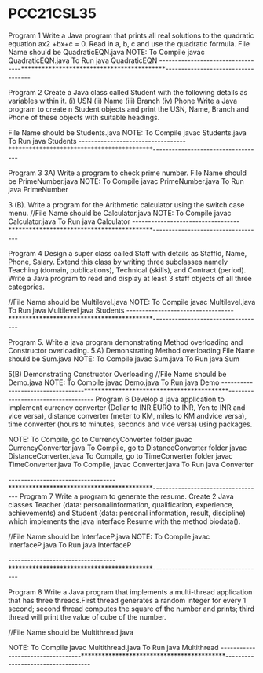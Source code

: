 # PCC21CSL35

Program 1 
Write a Java program that prints all real solutions to the quadratic equation ax2 +bx+c = 0. Read in a, b, c and use the quadratic formula.
File Name should be QuadraticEQN.java
NOTE:
To Compile
javac QuadraticEQN.java
To Run
java QuadraticEQN
----------------------------------******************************************-----------------------------------

Program 2 
Create a Java class called Student with the following details as variables within it.
(i) USN
(ii) Name
(iii) Branch
(iv) Phone
Write a Java program to create n Student objects and print the USN, Name, Branch and Phone of these objects with suitable headings.

File Name should be Students.java
NOTE:
To Compile
javac Students.java
To Run
java Students
----------------------------------******************************************-----------------------------------

Program 3
3A) Write a program to check prime number.
File Name should be PrimeNumber.java
NOTE:
To Compile
javac PrimeNumber.java
To Run
java PrimeNumber

3 (B). Write a program for the Arithmetic calculator using the switch case menu.
//File Name should be Calculator.java
NOTE:
To Compile
javac Calculator.java
To Run
java Calculator
----------------------------------******************************************-----------------------------------


Program 4 
Design a super class called Staff with details as StaffId, Name, Phone, Salary. Extend this class by writing three subclasses namely Teaching (domain, publications), Technical (skills), and Contract (period). Write a Java program to read and display at least 3 staff objects of all three categories.

//File Name should be Multilevel.java
NOTE:
To Compile
javac Multilevel.java
To Run
java Multilevel
java Students
----------------------------------******************************************-----------------------------------

Program 5. Write a java program demonstrating Method overloading and Constructor overloading.
5.A) Demonstrating Method overloading
File Name should be Sum.java
NOTE:
To Compile
javac Sum.java
To Run
java Sum

5(B) Demonstrating Constructor Overloading
//File Name should be Demo.java
NOTE:
To Compile
javac Demo.java
To Run
java Demo
----------------------------------******************************************-----------------------------------
Program 6
Develop a java application to implement currency converter (Dollar to INR,EURO to INR, Yen to INR and vice versa), distance converter (meter to KM, miles to KM andvice versa), time converter (hours to minutes, seconds and vice versa) using packages.

NOTE:
To Compile, go to CurrencyConverter folder
javac CurrencyConverter.java
To Compile, go to DistanceConverter folder
javac DistanceConverter.java
To Compile, go to TimeConverter folder
javac TimeConverter.java
To Compile,
javac Converter.java
To Run
java Converter

----------------------------------******************************************-----------------------------------
Program 7
Write a program to generate the resume. Create 2 Java classes Teacher (data: personalinformation, qualification, experience, achievements) and Student (data: personal information, result, discipline) which implements the java interface Resume with the
method biodata().

//File Name should be InterfaceP.java
NOTE:
To Compile
javac InterfaceP.java
To Run
java InterfaceP

----------------------------------******************************************-----------------------------------

Program 8
Write a Java program that implements a multi-thread application that has three threads.First thread generates a random integer for every 1 second; second thread computes the square of the number and prints; third thread will print the value of cube of the number.

//File Name should be Multithread.java

NOTE:
To Compile
javac Multithread.java
To Run
java Multithread
----------------------------------******************************************-----------------------------------



